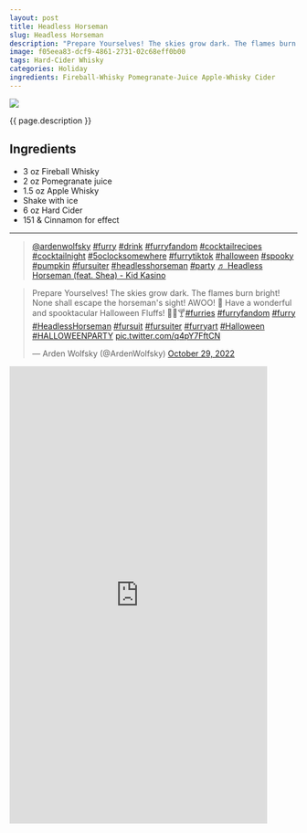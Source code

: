 ```yaml
---
layout: post
title: Headless Horseman
slug: Headless Horseman
description: "Prepare Yourselves! The skies grow dark. The flames burn bright! None shall escape the horseman's sight! AWOO! 🐺 Have a wonderful and spooktacular Halloween Fluffs! 🎃🐺🍸"
image: f05eea83-dcf9-4861-2731-02c68eff0b00
tags: Hard-Cider Whisky
categories: Holiday
ingredients: Fireball-Whisky Pomegranate-Juice Apple-Whisky Cider
---
```

<div class="drink-image-post"><img src="{{ site.cdn }}{{ page.image }}/public"></div>

{{ page.description }}

## Ingredients
* 3 oz Fireball Whisky
* 2 oz Pomegranate juice
* 1.5 oz Apple Whisky
* Shake with ice
* 6 oz Hard Cider
* 151 & Cinnamon for effect

<hr>

<div class="drink-media">
<blockquote class="tiktok-embed" cite="https://www.tiktok.com/@ardenwolfsky/video/7159982341790944558" data-video-id="7159982341790944558" style="max-width: 605px;min-width: 325px;"> <section> <a target="_blank" title="@ardenwolfsky" href="https://www.tiktok.com/@ardenwolfsky?refer=embed" rel="noopener">@ardenwolfsky</a> <a title="furry" target="_blank" href="https://www.tiktok.com/tag/furry?refer=embed" rel="noopener">#furry</a> <a title="drink" target="_blank" href="https://www.tiktok.com/tag/drink?refer=embed" rel="noopener">#drink</a> <a title="furryfandom" target="_blank" href="https://www.tiktok.com/tag/furryfandom?refer=embed" rel="noopener">#furryfandom</a> <a title="cocktailrecipes" target="_blank" href="https://www.tiktok.com/tag/cocktailrecipes?refer=embed" rel="noopener">#cocktailrecipes</a> <a title="cocktailnight" target="_blank" href="https://www.tiktok.com/tag/cocktailnight?refer=embed" rel="noopener">#cocktailnight</a> <a title="5oclocksomewhere" target="_blank" href="https://www.tiktok.com/tag/5oclocksomewhere?refer=embed" rel="noopener">#5oclocksomewhere</a> <a title="furrytiktok" target="_blank" href="https://www.tiktok.com/tag/furrytiktok?refer=embed" rel="noopener">#furrytiktok</a> <a title="halloween" target="_blank" href="https://www.tiktok.com/tag/halloween?refer=embed" rel="noopener">#halloween</a> <a title="spooky" target="_blank" href="https://www.tiktok.com/tag/spooky?refer=embed" rel="noopener">#spooky</a> <a title="pumpkin" target="_blank" href="https://www.tiktok.com/tag/pumpkin?refer=embed" rel="noopener">#pumpkin</a> <a title="fursuiter" target="_blank" href="https://www.tiktok.com/tag/fursuiter?refer=embed" rel="noopener">#fursuiter</a> <a title="headlesshorseman" target="_blank" href="https://www.tiktok.com/tag/headlesshorseman?refer=embed" rel="noopener">#headlesshorseman</a> <a title="party" target="_blank" href="https://www.tiktok.com/tag/party?refer=embed" rel="noopener">#party</a> <a target="_blank" title="♬ Headless Horseman (feat. Shea) - Kid Kasino" href="https://www.tiktok.com/music/Headless-Horseman-feat-Shea-6764565829469079553?refer=embed" rel="noopener">♬ Headless Horseman (feat. Shea) - Kid Kasino</a> </section> </blockquote> <script async="" src="https://www.tiktok.com/embed.js"></script>

<blockquote class="twitter-tweet tw-align-center"><p lang="en" dir="ltr">Prepare Yourselves! The skies grow dark. The flames burn bright! None shall escape the horseman's sight! AWOO! 🐺 Have a wonderful and spooktacular Halloween Fluffs! 🎃🐺🍸<a href="https://twitter.com/hashtag/furries?src=hash&amp;ref_src=twsrc%5Etfw">#furries</a> <a href="https://twitter.com/hashtag/furryfandom?src=hash&amp;ref_src=twsrc%5Etfw">#furryfandom</a> <a href="https://twitter.com/hashtag/furry?src=hash&amp;ref_src=twsrc%5Etfw">#furry</a> <a href="https://twitter.com/hashtag/HeadlessHorseman?src=hash&amp;ref_src=twsrc%5Etfw">#HeadlessHorseman</a> <a href="https://twitter.com/hashtag/fursuit?src=hash&amp;ref_src=twsrc%5Etfw">#fursuit</a> <a href="https://twitter.com/hashtag/fursuiter?src=hash&amp;ref_src=twsrc%5Etfw">#fursuiter</a> <a href="https://twitter.com/hashtag/furryart?src=hash&amp;ref_src=twsrc%5Etfw">#furryart</a> <a href="https://twitter.com/hashtag/Halloween?src=hash&amp;ref_src=twsrc%5Etfw">#Halloween</a> <a href="https://twitter.com/hashtag/HALLOWEENPARTY?src=hash&amp;ref_src=twsrc%5Etfw">#HALLOWEENPARTY</a> <a href="https://t.co/q4pY7FftCN">pic.twitter.com/q4pY7FftCN</a></p>— Arden Wolfsky (@ArdenWolfsky) <a href="https://twitter.com/ArdenWolfsky/status/1586406259296980994?ref_src=twsrc%5Etfw">October 29, 2022</a></blockquote> <script async="" src="https://platform.twitter.com/widgets.js" charset="utf-8"></script>

<div class="youtube-iframe"><iframe width="451" height="801" src="https://www.youtube.com/embed/B1N03O-olCI" title="" frameborder="0" allow="accelerometer; autoplay; clipboard-write; encrypted-media; gyroscope; picture-in-picture; web-share" allowfullscreen=""></iframe></div>
</div>

